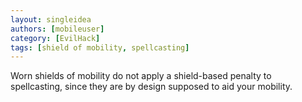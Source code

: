 ```yaml
---
layout: singleidea
authors: [mobileuser]
category: [EvilHack]
tags: [shield of mobility, spellcasting]
---
```

Worn shields of mobility do not apply a shield-based penalty to spellcasting,
since they are by design supposed to aid your mobility.
